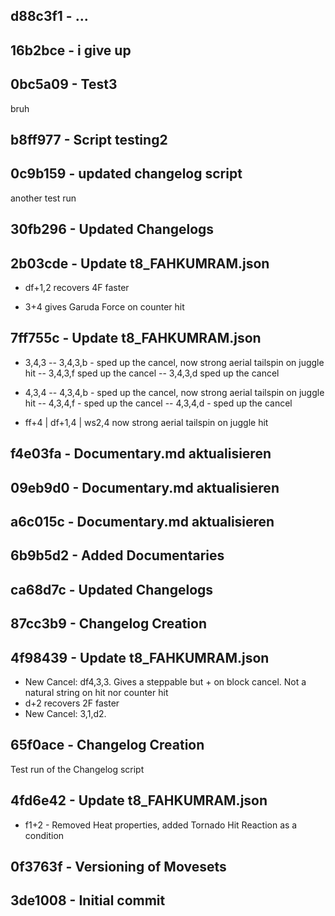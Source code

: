﻿## d88c3f1 - ...


## 16b2bce - i give up


## 0bc5a09 - Test3
bruh


## b8ff977 - Script testing2


## 0c9b159 - updated changelog script
another test run


## 30fb296 - Updated Changelogs


## 2b03cde - Update t8_FAHKUMRAM.json
- df+1,2 recovers 4F faster

- 3+4 gives Garuda Force on counter hit


## 7ff755c - Update t8_FAHKUMRAM.json
- 3,4,3
-- 3,4,3,b - sped up the cancel, now strong aerial tailspin on juggle hit
-- 3,4,3,f sped up the cancel
-- 3,4,3,d sped up the cancel

- 4,3,4
-- 4,3,4,b - sped up the cancel, now strong aerial tailspin on juggle hit
-- 4,3,4,f - sped up the cancel
-- 4,3,4,d - sped up the cancel

- ff+4 | df+1,4 | ws2,4
now strong aerial tailspin on juggle hit


## f4e03fa - Documentary.md aktualisieren


## 09eb9d0 - Documentary.md aktualisieren


## a6c015c - Documentary.md aktualisieren


## 6b9b5d2 - Added Documentaries


## ca68d7c - Updated Changelogs


## 87cc3b9 - Changelog Creation


## 4f98439 - Update t8_FAHKUMRAM.json
- New Cancel: df4,3,3. Gives a steppable but + on block cancel. Not a natural string on hit nor counter hit
- d+2 recovers 2F faster
- New Cancel: 3,1,d2.


## 65f0ace - Changelog Creation
Test run of the Changelog script


## 4fd6e42 - Update t8_FAHKUMRAM.json
- f1+2 - Removed Heat properties, added Tornado Hit Reaction as a condition


## 0f3763f - Versioning of Movesets


## 3de1008 - Initial commit

